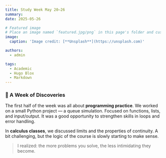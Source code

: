 ```yaml
---
title: Study Week May 20–26
summary: 
date: 2025-05-26

# Featured image
# Place an image named `featured.jpg/png` in this page's folder and customize its options here.
image:
  caption: 'Image credit: [**Unsplash**](https://unsplash.com)'

authors:
  - admin

tags:
  - Academic
  - Hugo Blox
  - Markdown
---
```


### 🔹 A Week of Discoveries

The first half of the week was all about **programming practice**. We worked on a small Python project — a queue simulation. Focused on functions, lists, and input/output. It was a good opportunity to strengthen skills in loops and error handling.

In **calculus classes**, we discussed limits and the properties of continuity. A bit challenging, but the logic of the course is slowly starting to make sense.

> I realized: the more problems you solve, the less intimidating they become.

